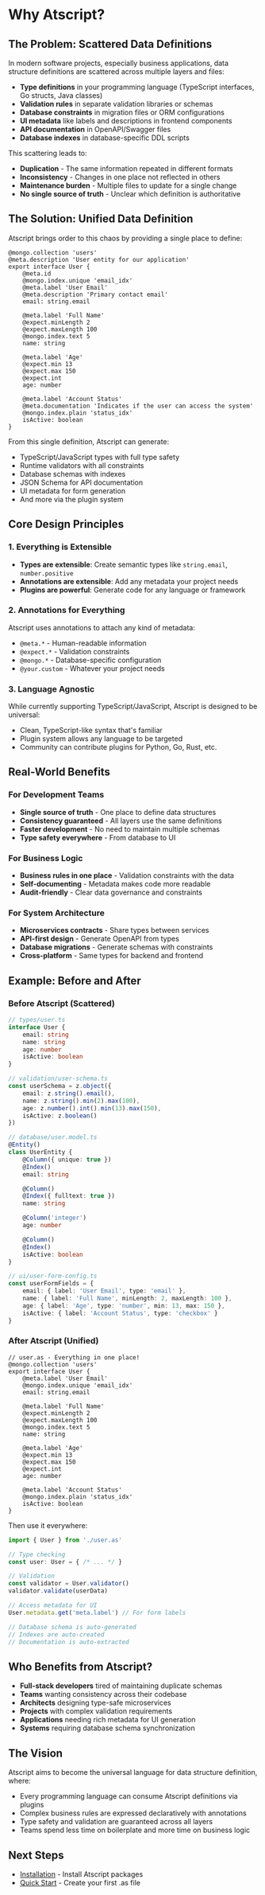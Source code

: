 # Why Atscript?

## The Problem: Scattered Data Definitions

In modern software projects, especially business applications, data structure definitions are scattered across multiple layers and files:

- **Type definitions** in your programming language (TypeScript interfaces, Go structs, Java classes)
- **Validation rules** in separate validation libraries or schemas
- **Database constraints** in migration files or ORM configurations
- **UI metadata** like labels and descriptions in frontend components
- **API documentation** in OpenAPI/Swagger files
- **Database indexes** in database-specific DDL scripts

This scattering leads to:
- **Duplication** - The same information repeated in different formats
- **Inconsistency** - Changes in one place not reflected in others
- **Maintenance burden** - Multiple files to update for a single change
- **No single source of truth** - Unclear which definition is authoritative

## The Solution: Unified Data Definition

Atscript brings order to this chaos by providing a single place to define:

```atscript
@mongo.collection 'users'
@meta.description 'User entity for our application'
export interface User {
    @meta.id
    @mongo.index.unique 'email_idx'
    @meta.label 'User Email'
    @meta.description 'Primary contact email'
    email: string.email

    @meta.label 'Full Name'
    @expect.minLength 2
    @expect.maxLength 100
    @mongo.index.text 5
    name: string

    @meta.label 'Age'
    @expect.min 13
    @expect.max 150
    @expect.int
    age: number

    @meta.label 'Account Status'
    @meta.documentation 'Indicates if the user can access the system'
    @mongo.index.plain 'status_idx'
    isActive: boolean
}
```

From this single definition, Atscript can generate:
- TypeScript/JavaScript types with full type safety
- Runtime validators with all constraints
- Database schemas with indexes
- JSON Schema for API documentation
- UI metadata for form generation
- And more via the plugin system

## Core Design Principles

### 1. Everything is Extensible

- **Types are extensible**: Create semantic types like `string.email`, `number.positive`
- **Annotations are extensible**: Add any metadata your project needs
- **Plugins are powerful**: Generate code for any language or framework

### 2. Annotations for Everything

Atscript uses annotations to attach any kind of metadata:
- `@meta.*` - Human-readable information
- `@expect.*` - Validation constraints
- `@mongo.*` - Database-specific configuration
- `@your.custom` - Whatever your project needs

### 3. Language Agnostic

While currently supporting TypeScript/JavaScript, Atscript is designed to be universal:
- Clean, TypeScript-like syntax that's familiar
- Plugin system allows any language to be targeted
- Community can contribute plugins for Python, Go, Rust, etc.

## Real-World Benefits

### For Development Teams

- **Single source of truth** - One place to define data structures
- **Consistency guaranteed** - All layers use the same definitions
- **Faster development** - No need to maintain multiple schemas
- **Type safety everywhere** - From database to UI

### For Business Logic

- **Business rules in one place** - Validation constraints with the data
- **Self-documenting** - Metadata makes code more readable
- **Audit-friendly** - Clear data governance and constraints

### For System Architecture

- **Microservices contracts** - Share types between services
- **API-first design** - Generate OpenAPI from types
- **Database migrations** - Generate schemas with constraints
- **Cross-platform** - Same types for backend and frontend

## Example: Before and After

### Before Atscript (Scattered)

```typescript
// types/user.ts
interface User {
    email: string
    name: string
    age: number
    isActive: boolean
}

// validation/user-schema.ts
const userSchema = z.object({
    email: z.string().email(),
    name: z.string().min(2).max(100),
    age: z.number().int().min(13).max(150),
    isActive: z.boolean()
})

// database/user.model.ts
@Entity()
class UserEntity {
    @Column({ unique: true })
    @Index()
    email: string

    @Column()
    @Index({ fulltext: true })
    name: string

    @Column('integer')
    age: number

    @Column()
    @Index()
    isActive: boolean
}

// ui/user-form-config.ts
const userFormFields = {
    email: { label: 'User Email', type: 'email' },
    name: { label: 'Full Name', minLength: 2, maxLength: 100 },
    age: { label: 'Age', type: 'number', min: 13, max: 150 },
    isActive: { label: 'Account Status', type: 'checkbox' }
}
```

### After Atscript (Unified)

```atscript
// user.as - Everything in one place!
@mongo.collection 'users'
export interface User {
    @meta.label 'User Email'
    @mongo.index.unique 'email_idx'
    email: string.email

    @meta.label 'Full Name'
    @expect.minLength 2
    @expect.maxLength 100
    @mongo.index.text 5
    name: string

    @meta.label 'Age'
    @expect.min 13
    @expect.max 150
    @expect.int
    age: number

    @meta.label 'Account Status'
    @mongo.index.plain 'status_idx'
    isActive: boolean
}
```

Then use it everywhere:
```typescript
import { User } from './user.as'

// Type checking
const user: User = { /* ... */ }

// Validation
const validator = User.validator()
validator.validate(userData)

// Access metadata for UI
User.metadata.get('meta.label') // For form labels

// Database schema is auto-generated
// Indexes are auto-created
// Documentation is auto-extracted
```

## Who Benefits from Atscript?

- **Full-stack developers** tired of maintaining duplicate schemas
- **Teams** wanting consistency across their codebase
- **Architects** designing type-safe microservices
- **Projects** with complex validation requirements
- **Applications** needing rich metadata for UI generation
- **Systems** requiring database schema synchronization

## The Vision

Atscript aims to become the universal language for data structure definition, where:
- Every programming language can consume Atscript definitions via plugins
- Complex business rules are expressed declaratively with annotations
- Type safety and validation are guaranteed across all layers
- Teams spend less time on boilerplate and more time on business logic

## Next Steps

- [Installation](/guide/installation) - Install Atscript packages
- [Quick Start](/guide/quick-start) - Create your first .as file